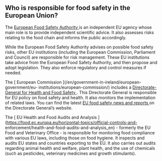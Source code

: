 ##  Who is responsible for food safety in the European Union?

The [ European Food Safety Authority ](http://www.efsa.europa.eu/) is an
independent EU agency whose main role is to provide independent scientific
advice. It also assesses risks relating to the food chain and informs the
public accordingly.

While the European Food Safety Authority advises on possible food safety
risks, other EU institutions (including the European Commission, Parliament
and Council) are responsible for risk management. These EU institutions take
advice from the European Food Safety Authority, and then propose and adopt
legislation. They also enforce regulatory and control measures if needed.

The [ European Commission ](/en/government-in-ireland/european-government/eu-
institutions/european-commission/) includes a [ Directorate-General for Health
and Food Safety ](http://ec.europa.eu/dgs/health_food-safety/index_en.htm) .
This Directorate General is responsible for EU policy on food safety and
health. It also monitors the implementation of related laws. You can find the
latest [ EU food safety news and reports
](https://ec.europa.eu/info/departments/health-and-food-safety_en) on the
Directorate General’s website.

The [ EU Health and Food Audits and Analysis
](https://food.ec.europa.eu/horizontal-topics/official-controls-and-
enforcement/health-and-food-audits-and-analysis_en) \- formerly the EU Food
and Veterinary Office - is responsible for monitoring food compliance with
various EU laws, including those on food hygiene. It inspects and audits EU
states and countries exporting to the EU. It also carries out audits regarding
animal health and welfare, plant health, and the use of chemicals (such as
pesticides, veterinary medicines and growth stimulants).
